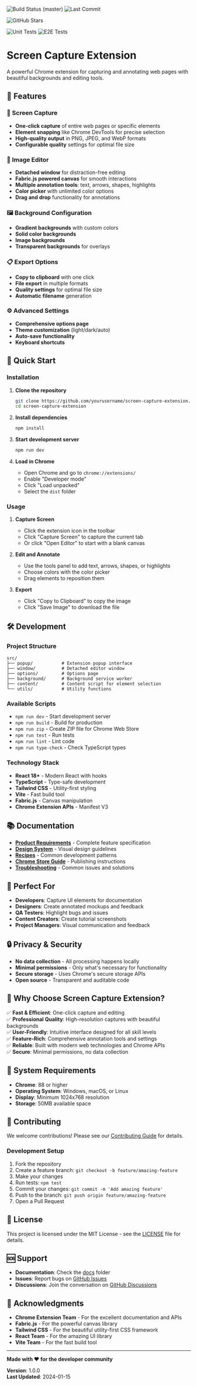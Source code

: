 ![Build Status (master)](https://github.com/briang123/screen-capture-extension/actions/workflows/ci.yml/badge.svg?branch=master)
![Last Commit](https://img.shields.io/github/last-commit/briang123/screen-capture-extension)

<!-- ![Chrome Web Store Installs](https://img.shields.io/chrome-web-store/users/EXTENSION_ID) -->
<!-- ![Chrome Web Store Version](https://img.shields.io/chrome-web-store/v/EXTENSION_ID) -->

![GitHub Stars](https://img.shields.io/github/stars/briang123/screen-capture-extension?style=social)

<!-- Replace GIST_URL with your actual Gist raw URL after first workflow run -->

![Unit Tests](https://img.shields.io/endpoint?url=https://gist.githubusercontent.com/briang123/b417ceac6cfcf12a0910ef90196e7512/raw/gistfile1.txt&query=$.screen-capture-extension.unit)
![E2E Tests](https://img.shields.io/endpoint?url=https://gist.githubusercontent.com/briang123/b417ceac6cfcf12a0910ef90196e7512/raw/gistfile1.txt&query=$.screen-capture-extension.e2e)

# Screen Capture Extension

A powerful Chrome extension for capturing and annotating web pages with beautiful backgrounds and editing tools.

## 🎯 Features

### 📸 Screen Capture

- **One-click capture** of entire web pages or specific elements
- **Element snapping** like Chrome DevTools for precise selection
- **High-quality output** in PNG, JPEG, and WebP formats
- **Configurable quality** settings for optimal file size

### 🎨 Image Editor

- **Detached window** for distraction-free editing
- **Fabric.js powered canvas** for smooth interactions
- **Multiple annotation tools**: text, arrows, shapes, highlights
- **Color picker** with unlimited color options
- **Drag and drop** functionality for annotations

### 🖼️ Background Configuration

- **Gradient backgrounds** with custom colors
- **Solid color backgrounds**
- **Image backgrounds**
- **Transparent backgrounds** for overlays

### 📋 Export Options

- **Copy to clipboard** with one click
- **File export** in multiple formats
- **Quality settings** for optimal file size
- **Automatic filename** generation

### ⚙️ Advanced Settings

- **Comprehensive options page**
- **Theme customization** (light/dark/auto)
- **Auto-save functionality**
- **Keyboard shortcuts**

## 🚀 Quick Start

### Installation

1. **Clone the repository**

   ```bash
   git clone https://github.com/yourusername/screen-capture-extension.git
   cd screen-capture-extension
   ```

2. **Install dependencies**

   ```bash
   npm install
   ```

3. **Start development server**

   ```bash
   npm run dev
   ```

4. **Load in Chrome**
   - Open Chrome and go to `chrome://extensions/`
   - Enable "Developer mode"
   - Click "Load unpacked"
   - Select the `dist` folder

### Usage

1. **Capture Screen**
   - Click the extension icon in the toolbar
   - Click "Capture Screen" to capture the current tab
   - Or click "Open Editor" to start with a blank canvas

2. **Edit and Annotate**
   - Use the tools panel to add text, arrows, shapes, or highlights
   - Choose colors with the color picker
   - Drag elements to reposition them

3. **Export**
   - Click "Copy to Clipboard" to copy the image
   - Click "Save Image" to download the file

## 🛠️ Development

### Project Structure

```
src/
├── popup/           # Extension popup interface
├── window/          # Detached editor window
├── options/         # Options page
├── background/      # Background service worker
├── content/         # Content script for element selection
└── utils/           # Utility functions
```

### Available Scripts

- `npm run dev` - Start development server
- `npm run build` - Build for production
- `npm run zip` - Create ZIP file for Chrome Web Store
- `npm run test` - Run tests
- `npm run lint` - Lint code
- `npm run type-check` - Check TypeScript types

### Technology Stack

- **React 18+** - Modern React with hooks
- **TypeScript** - Type-safe development
- **Tailwind CSS** - Utility-first styling
- **Vite** - Fast build tool
- **Fabric.js** - Canvas manipulation
- **Chrome Extension APIs** - Manifest V3

## 📚 Documentation

- **[Product Requirements](docs/prd.md)** - Complete feature specification
- **[Design System](docs/design-system.md)** - Visual design guidelines
- **[Recipes](docs/recipes.md)** - Common development patterns
- **[Chrome Store Guide](docs/chrome-store-listing.md)** - Publishing instructions
- **[Troubleshooting](docs/ai-troubleshooting.md)** - Common issues and solutions

## 🎯 Perfect For

- **Developers**: Capture UI elements for documentation
- **Designers**: Create annotated mockups and feedback
- **QA Testers**: Highlight bugs and issues
- **Content Creators**: Create tutorial screenshots
- **Project Managers**: Visual communication and feedback

## 🔒 Privacy & Security

- **No data collection** - All processing happens locally
- **Minimal permissions** - Only what's necessary for functionality
- **Secure storage** - Uses Chrome's secure storage APIs
- **Open source** - Transparent and auditable code

## 🚀 Why Choose Screen Capture Extension?

✅ **Fast & Efficient**: One-click capture and editing  
✅ **Professional Quality**: High-resolution captures with beautiful backgrounds  
✅ **User-Friendly**: Intuitive interface designed for all skill levels  
✅ **Feature-Rich**: Comprehensive annotation tools and settings  
✅ **Reliable**: Built with modern web technologies and Chrome APIs  
✅ **Secure**: Minimal permissions, no data collection

## 📱 System Requirements

- **Chrome**: 88 or higher
- **Operating System**: Windows, macOS, or Linux
- **Display**: Minimum 1024x768 resolution
- **Storage**: 50MB available space

## 🤝 Contributing

We welcome contributions! Please see our [Contributing Guide](CONTRIBUTING.md) for details.

### Development Setup

1. Fork the repository
2. Create a feature branch: `git checkout -b feature/amazing-feature`
3. Make your changes
4. Run tests: `npm test`
5. Commit your changes: `git commit -m 'Add amazing feature'`
6. Push to the branch: `git push origin feature/amazing-feature`
7. Open a Pull Request

## 📄 License

This project is licensed under the MIT License - see the [LICENSE](LICENSE) file for details.

## 🆘 Support

- **Documentation**: Check the [docs](docs/) folder
- **Issues**: Report bugs on [GitHub Issues](https://github.com/yourusername/screen-capture-extension/issues)
- **Discussions**: Join the conversation on [GitHub Discussions](https://github.com/yourusername/screen-capture-extension/discussions)

## 🙏 Acknowledgments

- **Chrome Extension Team** - For the excellent documentation and APIs
- **Fabric.js** - For the powerful canvas library
- **Tailwind CSS** - For the beautiful utility-first CSS framework
- **React Team** - For the amazing UI library
- **Vite Team** - For the fast build tool

---

**Made with ❤️ for the developer community**

**Version**: 1.0.0  
**Last Updated**: 2024-01-15

